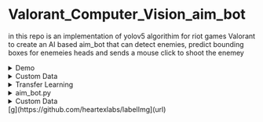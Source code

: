 # Valorant_Computer_Vision_aim_bot

in this repo is an implementation of yolov5 algorithim for riot games Valorant to create an AI based aim_bot that can detect enemies, predict bounding boxes for enemeies heads
and sends a mouse click to shoot the enemey

<details>
<summary>Demo</summary>
  sdasd
</details>

<details>
<summary>Custom Data</summary>
3K data were gathered from valorant clips and gameplays, using scutti you can convert videos into frames or capture screen shots at intervals while playing 
[scutti](https://github.com/heartexlabs/labelImg)
</details>

<details>
<summary>Transfer Learning</summary>
  
</details>

<details>
<summary>aim_bot.py</summary>
  
</details>
<details>
<summary>Custom Data</summary>

3K data were gathered from valorant clips and gameplays, using scutti you can convert videos into frames or capture screen shots at intervals while playing [scutti](https://github.com/ultralytics/yolov5/blob/master/data/scripts/get_coco.sh](https://github.com/heartexlabs/labelImg)

</details>
[g](https://github.com/heartexlabs/labelImg](url)

